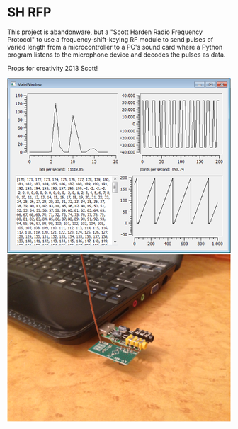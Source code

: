 # SH RFP

This project is abandonware, but a "Scott Harden Radio Frequency Protocol" to use a frequency-shift-keying RF module to send pulses of varied length from a microcontroller to a PC's sound card where a Python program listens to the microphone device and decodes the pulses as data.

Props for creativity 2013 Scott!

![](SHRFP.png)
![](c31.jpg)